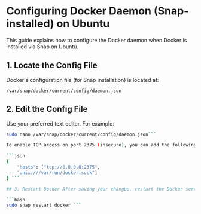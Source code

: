 # Configuring Docker Daemon (Snap-installed) on Ubuntu

This guide explains how to configure the Docker daemon when Docker is installed via Snap on Ubuntu.

## 1. Locate the Config File

Docker's configuration file (for Snap installation) is located at:

```/var/snap/docker/current/config/daemon.json```

## 2. Edit the Config File

Use your preferred text editor. For example:

```bash
sudo nano /var/snap/docker/current/config/daemon.json```

To enable TCP access on port 2375 (insecure), you can add the following:

```json
{ 
	"hosts": ["tcp://0.0.0.0:2375", 
	"unix:///var/run/docker.sock"] 
} ```

## 3. Restart Docker After saving your changes, restart the Docker service:

```bash 
sudo snap restart docker ```
